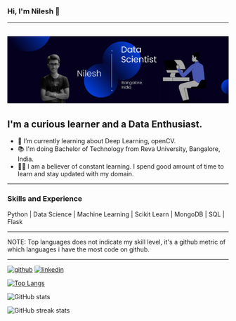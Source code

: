 ### Hi, I'm Nilesh 👋
---
![](https://github.com/nilesh170/nilesh170/blob/main/Banner.png)
---
I'm a curious learner and a Data Enthusiast.
---
- 🌱 I’m currently learning about Deep Learning, openCV. 
- 📚 I'm doing Bachelor of Technology from Reva University, Bangalore, India.
- 👨‍💻 I am a believer of constant learning. I spend good amount of time to learn and stay updated with my domain.
---
### Skills and Experience

Python | Data Science | Machine Learning | Scikit Learn | MongoDB | SQL | Flask

---
NOTE: Top languages does not indicate my skill level, it's a github metric of which languages i have the most code on github.
___
[<img src='https://cdn.jsdelivr.net/npm/simple-icons@3.0.1/icons/github.svg' alt='github' height='40'>](https://github.com/nilesh170)  [<img src='https://cdn.jsdelivr.net/npm/simple-icons@3.0.1/icons/linkedin.svg' alt='linkedin' height='40'>](https://www.linkedin.com/in/nilesh17//)  

[![Top Langs](https://github-readme-stats.vercel.app/api/top-langs/?username=nilesh170)](https://github.com/anuraghazra/github-readme-stats)

![GitHub stats](https://github-readme-stats.vercel.app/api?username=nilesh170&show_icons=true)  

![GitHub streak stats](https://github-readme-streak-stats.herokuapp.com/?user=nilesh170)  
